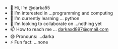 - 👋 Hi, I’m @darka55
- 👀 I’m interested in ...programming and computing 
- 🌱 I’m currently learning ... python 
- 💞️ I’m looking to collaborate on ...nothing yet
- 📫 How to reach me ... darkaxd897@gmail.com
- 😄 Pronouns: ...darka
- ⚡ Fun fact: ...none

<!---
darka55/darka55 is a ✨ special ✨ repository because its `README.md` (this file) appears on your GitHub profile.
You can click the Preview link to take a look at your changes.
--->

